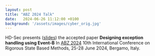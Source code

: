 ```yaml
---
layout: post
title: "ABZ 2024 Talk"
date:   2024-06-26 11:12:00 +0100
background: '/assets/images/cyber_orig.jpg'
---
```

HD-Sec presents (<a href ="/files/ABZ2024_Colin.pdf">slides</a>) the accepted paper <b>Designing exception handling using Event-B</b> In <a href ="https://abz-conf.org/site/2024/"> ABZ 2024</a> 10th International Conference on Rigorous State Based Methods, 25-28 June 2024, Bergamo, Italy.
